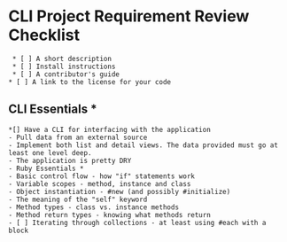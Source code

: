 # CLI Project Requirement Review Checklist

     * [ ] A short description
     * [ ] Install instructions
     * [ ] A contributor's guide
    * [ ] A link to the license for your code

## CLI Essentials *
    *[] Have a CLI for interfacing with the application
    - Pull data from an external source
    - Implement both list and detail views. The data provided must go at least one level deep.
    - The application is pretty DRY
    - Ruby Essentials *
    - Basic control flow - how "if" statements work
    - Variable scopes - method, instance and class
    - Object instantiation - #new (and possibly #initialize)
    - The meaning of the "self" keyword
    - Method types - class vs. instance methods
    - Method return types - knowing what methods return
    - [ ] Iterating through collections - at least using #each with a block